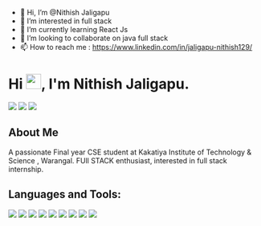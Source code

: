 - 👋 Hi, I’m @Nithish Jaligapu
- 👀 I’m interested in  full stack 
- 🌱 I’m currently learning  React Js
- 💞️ I’m looking to collaborate on java full stack 
- 📫 How to reach me : https://www.linkedin.com/in/jaligapu-nithish129/

<!---
Nithish1209/Nithish1209 is a ✨ special ✨ repository because its `README.md` (this file) appears on your GitHub profile.
You can click the Preview link to take a look at your changes.
--->




# Hi <img src="https://media.giphy.com/media/hvRJCLFzcasrR4ia7z/giphy.gif" width="30px">, I'm Nithish Jaligapu.
<p align="left"> 
  <a href="mailto:nithishjaligapu123@gmail.com"><img src="https://img.shields.io/badge/Email-blue"></a>
  <a href="https://ww.linkedin.com/in/jaligapu-nithish129"><img src="https://img.shields.io/badge/LinkedIn-blue"></a>
  <a href="https://nithish1209.github.io/personal/portfolio.html"><img src="https://img.shields.io/badge/Website-orange"></a>
</p>

## About Me

A passionate Final year CSE student at Kakatiya Institute of Technology & Science , Warangal. FUll STACK enthusiast, interested in full stack internship.

## Languages and Tools:
<p align="left">
  <img src="https://img.icons8.com/color/48/000000/bootstrap.png"/>
  <img src="https://img.icons8.com/color/48/000000/c-programming.png"/>
  <img src="https://img.icons8.com/color/48/000000/react-native.png"/>
  <img src="https://img.icons8.com/color/48/000000/html-5.png"/>
  <img src="https://img.icons8.com/color/48/000000/css3.png"/>
  <img src="https://img.icons8.com/color/48/000000/javascript.png"/>
  <img src="https://img.icons8.com/color/48/000000/mysql.png"/>

  <img src="https://img.icons8.com/color/48/000000/python.png"/>
  <img src="https://img.icons8.com/color/48/000000/git.png"/>
</p>


        
       


